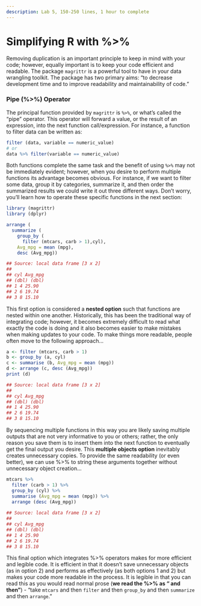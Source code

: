 ```yaml
---
description: Lab 5, 150-250 lines, 1 hour to complete
---
```


# Simplifying R with %>%

Removing duplication is an important principle to keep in mind with your code; however, equally important is to keep your code efficient and readable. The package `magrittr` is a powerful tool to have in your data wrangling toolkit. The package has two primary aims: “to decrease development time and to improve readability and maintainability of code.”&#x20;

### Pipe (%>%) Operator

The principal function provided by `magrittr` is `%>%`, or what’s called the “pipe” operator. This operator will forward a value, or the result of an expression, into the next function call/expression. For instance, a function to filter data can be written as:

```r
filter (data, variable == numeric_value)
# or
data %>% filter(variable == numeric_value)
```

Both functions complete the same task and the benefit of using `%>%` may not be immediately evident; however, when you desire to perform multiple functions its advantage becomes obvious. For instance, if we want to filter some data, group it by categories, summarize it, and then order the summarized results we could write it out three different ways. Don’t worry, you’ll learn how to operate these specific functions in the next section:

```r
library (magrittr)
library (dplyr)

arrange (
  summarize (
    group_by (
      filter (mtcars, carb > 1),cyl),
    Avg_mpg = mean (mpg),
    desc (Avg_mpg))

## Source: local data frame [3 x 2]
##
## cyl Avg_mpg
## (dbl) (dbl)
## 1 4 25.90
## 2 6 19.74
## 3 8 15.10
```

This first option is considered a **nested option** such that functions are nested within one another. Historically, this has been the traditional way of integrating code; however, it becomes extremely difficult to read what exactly the code is doing and it also becomes easier to make mistakes when making updates to your code. To make things more readable, people often move to the following approach…

```r
a <- filter (mtcars, carb > 1)
b <- group_by (a, cyl)
c <- summarise (b, Avg_mpg = mean (mpg))
d <- arrange (c, desc (Avg_mpg))
print (d)

## Source: local data frame [3 x 2]
##
## cyl Avg_mpg
## (dbl) (dbl)
## 1 4 25.90
## 2 6 19.74
## 3 8 15.10 
```

By sequencing multiple functions in this way you are likely saving multiple outputs that are not very informative to you or others; rather, the only reason you save them is to insert them into the next function to eventually get the final output you desire. This **multiple objects option** inevitably creates unnecessary copies. To provide the same readability (or even better), we can use %>% to string these arguments together without unnecessary object creation…

```r
mtcars %>%
  filter (carb > 1) %>%
  group_by (cyl) %>%
  summarise (Avg_mpg = mean (mpg)) %>%
  arrange (desc (Avg_mpg))
  
## Source: local data frame [3 x 2]
##
## cyl Avg_mpg
## (dbl) (dbl)
## 1 4 25.90
## 2 6 19.74
## 3 8 15.10
```

This final option which integrates %>% operators makes for more efficient and legible code. It is efficient in that it doesn’t save unnecessary objects (as in option 2) and performs as effectively (as both options 1 and 2) but makes your code more readable in the process. It is legible in that you can read this as you would read normal prose (**we read the %>% as “ and then”**) - “take `mtcars` and then `filter` and then `group_by` and then `summarize` and then `arrange`.”

